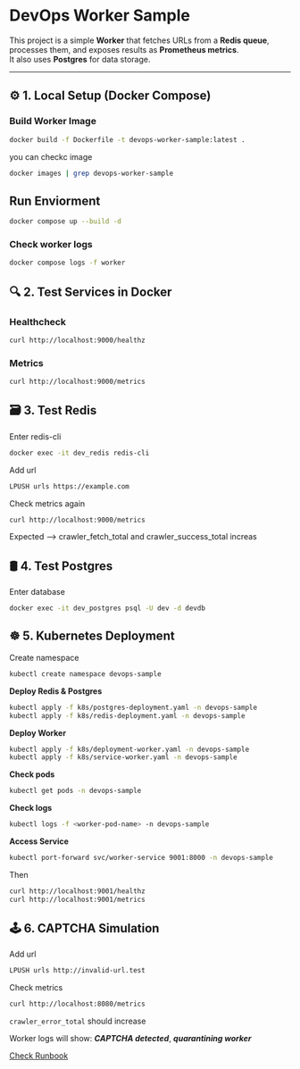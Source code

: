 # DevOps Worker Sample

This project is a simple **Worker** that fetches URLs from a **Redis queue**, processes them, and exposes results as **Prometheus metrics**.  
It also uses **Postgres** for data storage.

---

## ⚙️ 1. Local Setup (Docker Compose)

### Build Worker Image
```bash
docker build -f Dockerfile -t devops-worker-sample:latest .
```

you can checkc image

```bash
docker images | grep devops-worker-sample
```

## Run Enviorment
```bash
docker compose up --build -d
```

### Check worker logs
```bash
docker compose logs -f worker
```

## 🔍 2. Test Services in Docker

### Healthcheck

```bash
curl http://localhost:9000/healthz
```
### Metrics
```bash
curl http://localhost:9000/metrics
```
## 🗃️ 3. Test Redis

Enter redis-cli
```bash 
docker exec -it dev_redis redis-cli
```
Add url
```bash
LPUSH urls https://example.com
```
Check metrics again
```bash
curl http://localhost:9000/metrics
```
Expected --> crawler_fetch_total and crawler_success_total increas

## 🛢️ 4. Test Postgres
Enter database
```bash
docker exec -it dev_postgres psql -U dev -d devdb
```
## ☸️ 5. Kubernetes Deployment
Create namespace
```bash
kubectl create namespace devops-sample
```
**Deploy Redis & Postgres**
```bash
kubectl apply -f k8s/postgres-deployment.yaml -n devops-sample
kubectl apply -f k8s/redis-deployment.yaml -n devops-sample
```
**Deploy Worker**
```bash
kubectl apply -f k8s/deployment-worker.yaml -n devops-sample
kubectl apply -f k8s/service-worker.yaml -n devops-sample
```

**Check pods**
```bash
kubectl get pods -n devops-sample
```
**Check logs**
```bash
kubectl logs -f <worker-pod-name> -n devops-sample
```
**Access Service**
```bash
kubectl port-forward svc/worker-service 9001:8000 -n devops-sample
```
Then
```bash
curl http://localhost:9001/healthz
curl http://localhost:9001/metrics
```
## 🕹️ 6. CAPTCHA Simulation
Add url
```bash
LPUSH urls http://invalid-url.test
```
Check metrics
```bash
curl http://localhost:8080/metrics
```
```crawler_error_total``` should increase

Worker logs will show: ***CAPTCHA detected***, ***quarantining worker***

[Check Runbook](https://github.com/aria3211/DevOps/blob/main/RUNBOOK.md)
